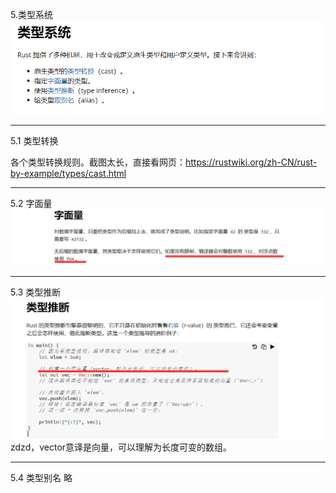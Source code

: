 5.类型系统
![](images/2021-07-11-21-25-04.png)
***
5.1 类型转换

各个类型转换规则。截图太长，直接看网页：https://rustwiki.org/zh-CN/rust-by-example/types/cast.html
***
5.2 字面量
![](images/2021-07-11-21-33-56.png)
***
5.3 类型推断  
![](images/2021-07-11-21-40-25.png)
zdzd，vector意译是向量，可以理解为长度可变的数组。
***
5.4 类型别名 略
